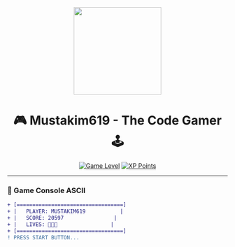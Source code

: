 <!-- Header dengan animasi -->
<div align="center">
  <img src="https://media.giphy.com/media/3o7abKhOpu0NwenH3O/giphy.gif" width="200">

  # 🎮 Mustakim619 - The Code Gamer 🕹️
  
  [![Game Level](https://img.shields.io/badge/Level-99-success?style=for-the-badge&logo=gamejolt)](https://github.com/Mustakim619)
  [![XP Points](https://img.shields.io/badge/XP-1.2M-ff69b4?style=for-the-badge)](https://github.com/Mustakim619)
</div>

---

### 🎯 Game Console ASCII
<!-- Animasi game sederhana -->
```diff
+ [==================================]
+ |   PLAYER: MUSTAKIM619           |
+ |   SCORE: 20597                |
+ |   LIVES: 🧡🧡🧡                 |
+ [==================================]
! PRESS START BUTTON...
